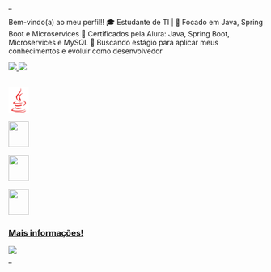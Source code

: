 _<p>
  Bem-vindo(a) ao meu perfil!!
🎓 Estudante de TI | 
🚀 Focado em Java, Spring Boot e Microservices
📜 Certificados pela Alura: Java, Spring Boot, Microservices e MySQL
🎯 Buscando estágio para aplicar meus conhecimentos e evoluir como desenvolvedor
</p>

<div>
  <a href="https://github.com/felipenewplayer">
   
  <img height="150em" src="https://github-readme-stats.vercel.app/api?username=felipenewplayer">
  <img height="150em" src="https://github-readme-stats.vercel.app/api/top-langs/?username=felipenewplayer">
</div>
<div style="display: inline_block">
  <br>
  <p> <img  height="50" width="40" src="https://raw.githubusercontent.com/devicons/devicon/master/icons/java/java-plain.svg"> 
 <p> <img  height="50" width="40" src="https://cdn.jsdelivr.net/gh/devicons/devicon@latest/icons/spring/spring-original-wordmark.svg" >
  <p><img  height="50" width="40" src="https://cdn.jsdelivr.net/gh/devicons/devicon@latest/icons/mysql/mysql-original-wordmark.svg" >  
  <p><img  height="50" width="40" src="https://cdn.jsdelivr.net/gh/devicons/devicon@latest/icons/docker/docker-original-wordmark.svg" >
  <br>
</div>
 

 
  ### Mais informações!
 
<div> 
  <a href="https://www.linkedin.com/in/felipe-pereira-6a7828255/" target="_blank"><img src="https://img.shields.io/badge/-LinkedIn-%230077B5?style=for-the-badge&logo=linkedin&logoColor=white" target="_blank">
  </a> 
 </div>
_
